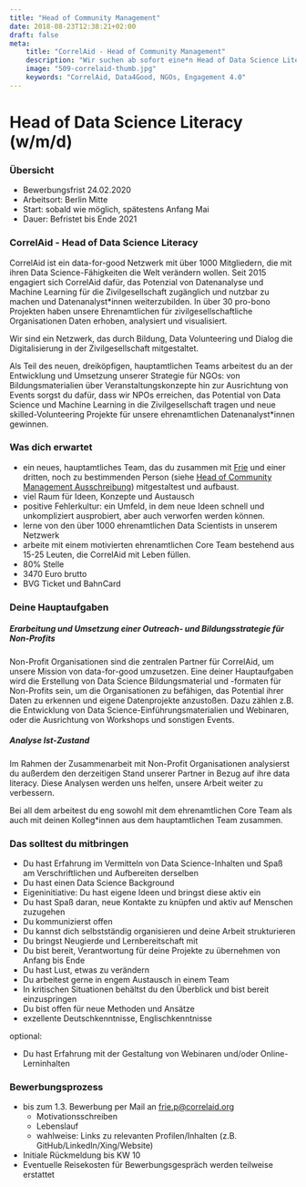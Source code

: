 ```yaml
---
title: "Head of Community Management"
date: 2018-08-23T12:38:21+02:00
draft: false
meta:
    title: "CorrelAid - Head of Community Management"
    description: "Wir suchen ab sofort eine*n Head of Data Science Literacy. Als Teil des neuen, dreiköpfigen, hauptamtlichen Teams arbeitest du an der Entwicklung und Umsetzung unserer Strategie für NGOs: von Bildungsmaterialien über Veranstaltungskonzepte hin zur Ausrichtung von Events sorgst du dafür, dass wir NPOs erreichen, das Potential von Data Science und Machine Learning in die Zivilgesellschaft tragen und neue skilled-Volunteering Projekte für unsere ehrenamtlichen Datenanalyst*innen gewinnen."
    image: "509-correlaid-thumb.jpg"
    keywords: "CorrelAid, Data4Good, NGOs, Engagement 4.0"
---
```


# Head of Data Science Literacy (w/m/d)
### Übersicht
- Bewerbungsfrist 24.02.2020
- Arbeitsort: Berlin Mitte
- Start: sobald wie möglich, spätestens Anfang Mai
- Dauer: Befristet bis Ende 2021

### CorrelAid - Head of Data Science Literacy

CorrelAid ist ein data-for-good Netzwerk mit über 1000 Mitgliedern, die mit ihren Data Science-Fähigkeiten die Welt verändern wollen. Seit 2015 engagiert sich CorrelAid dafür, das Potenzial von Datenanalyse und Machine Learning für die Zivilgesellschaft zugänglich und nutzbar zu machen und Datenanalyst\*innen weiterzubilden. In über 30 pro-bono Projekten haben unsere Ehrenamtlichen für zivilgesellschaftliche Organisationen Daten erhoben, analysiert und visualisiert.

Wir sind ein Netzwerk, das durch Bildung, Data Volunteering und Dialog die Digitalisierung in der Zivilgesellschaft mitgestaltet.

Als Teil des neuen, dreiköpfigen, hauptamtlichen Teams arbeitest du an der Entwicklung und Umsetzung unserer Strategie für NGOs: von Bildungsmaterialien über Veranstaltungskonzepte hin zur Ausrichtung von Events sorgst du dafür, dass wir NPOs erreichen, das Potential von Data Science und Machine Learning in die Zivilgesellschaft tragen und neue skilled-Volunteering Projekte für unsere ehrenamtlichen Datenanalyst\*innen gewinnen.

### Was dich erwartet
- ein neues, hauptamtliches Team, das du zusammen mit [Frie](https://www.linkedin.com/in/frie-preu-a2bb46a7/) und einer dritten, noch zu bestimmenden Person (siehe [Head of Community Management Ausschreibung](/jobs/head-of-community-management)) mitgestaltest und aufbaust.
- viel Raum für Ideen, Konzepte und Austausch
- positive Fehlerkultur: ein Umfeld, in dem neue Ideen schnell und unkompliziert ausprobiert, aber auch verworfen werden können.
- lerne von den über 1000 ehrenamtlichen Data Scientists in unserem Netzwerk
- arbeite mit einem motivierten ehrenamtlichen Core Team bestehend aus 15-25 Leuten, die CorrelAid mit Leben füllen.
- 80% Stelle
- 3470 Euro brutto
- BVG Ticket und BahnCard 

### Deine Hauptaufgaben

##### *Erarbeitung und Umsetzung einer Outreach- und Bildungsstrategie für Non-Profits*
Non-Profit Organisationen sind die zentralen Partner für CorrelAid, um unsere Mission von data-for-good umzusetzen. 
Eine deiner Hauptaufgaben wird die Erstellung von Data Science Bildungsmaterial und -formaten für Non-Profits sein, um die Organisationen zu befähigen, das Potential ihrer Daten zu erkennen und eigene Datenprojekte anzustoßen. Dazu zählen z.B. die Entwicklung von Data Science-Einführungsmaterialien und Webinaren, oder die Ausrichtung von Workshops und sonstigen Events.

##### *Analyse Ist-Zustand*
Im Rahmen der Zusammenarbeit mit Non-Profit Organisationen analysierst du außerdem den derzeitigen Stand unserer Partner in Bezug auf ihre data literacy. Diese Analysen werden uns helfen, unsere Arbeit weiter zu verbessern.

Bei all dem arbeitest du eng sowohl mit dem ehrenamtlichen Core Team als auch mit deinen Kolleg\*innen aus dem hauptamtlichen Team zusammen. 

### Das solltest du mitbringen

- Du hast Erfahrung im Vermitteln von Data Science-Inhalten und Spaß am Verschriftlichen und Aufbereiten derselben
- Du hast einen Data Science Background
- Eigeninitiative: Du hast eigene Ideen und bringst diese aktiv ein
- Du hast Spaß daran, neue Kontakte zu knüpfen und aktiv auf Menschen zuzugehen
- Du kommunizierst offen
- Du kannst dich selbstständig organisieren und deine Arbeit strukturieren
- Du bringst Neugierde und Lernbereitschaft mit
- Du bist bereit, Verantwortung für deine Projekte zu übernehmen von Anfang bis Ende
- Du hast Lust, etwas zu verändern
- Du arbeitest gerne in engem Austausch in einem Team
- In kritischen Situationen behältst du den Überblick und bist bereit einzuspringen
- Du bist offen für neue Methoden und Ansätze
- exzellente Deutschkenntnisse, Englischkenntnisse

optional:
- Du hast Erfahrung mit der Gestaltung von Webinaren und/oder Online-Lerninhalten

### Bewerbungsprozess
- bis zum 1.3. Bewerbung per Mail an [frie.p@correlaid.org](mailto:frie.p@correlaid.org)
    - Motivationsschreiben
    - Lebenslauf
    - wahlweise: Links zu relevanten Profilen/Inhalten (z.B. GitHub/LinkedIn/Xing/Website)
- Initiale Rückmeldung bis KW 10
- Eventuelle Reisekosten für Bewerbungsgespräch werden teilweise erstattet

